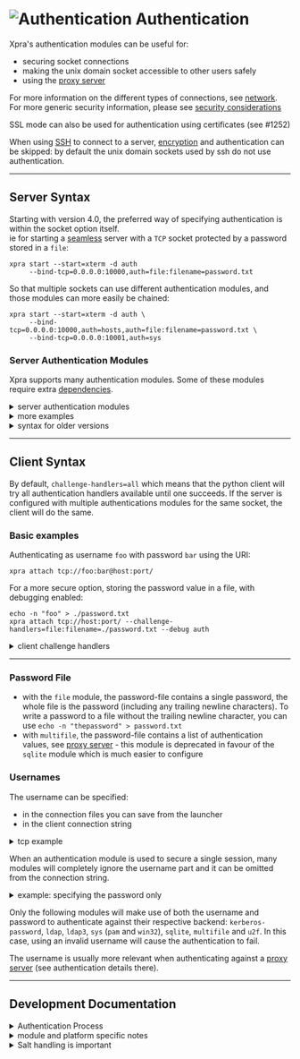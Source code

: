# ![Authentication](../images/icons/authentication.png) Authentication

Xpra's authentication modules can be useful for:
* securing socket connections
* making the unix domain socket accessible to other users safely
* using the [proxy server](./Proxy-Server.md)

For more information on the different types of connections, see [network](../Network/README.md). For more generic security information, please see [security considerations](./Security.md)

SSL mode can also be used for authentication using certificates (see #1252)

When using [SSH](../Network/SSH.md) to connect to a server, [encryption](../Network/Encryption.md) and authentication can be skipped: by default the unix domain sockets used by ssh do not use authentication.

***

## Server Syntax
Starting with version 4.0, the preferred way of specifying authentication is within the socket option itself. \
ie for starting a [seamless](./Seamless.md) server with a `TCP` socket protected by a password stored in a `file`:
```shell
xpra start --start=xterm -d auth
     --bind-tcp=0.0.0.0:10000,auth=file:filename=password.txt
```
So that multiple sockets can use different authentication modules, and those modules can more easily be chained:
```shell
xpra start --start=xterm -d auth \
     --bind-tcp=0.0.0.0:10000,auth=hosts,auth=file:filename=password.txt \
     --bind-tcp=0.0.0.0:10001,auth=sys
```

### Server Authentication Modules
Xpra supports many authentication modules.
Some of these modules require extra [dependencies](../Build/Dependencies.md).
<details>
  <summary>server authentication modules</summary>

| Module                                                                                                       | Result                                                                                  | Purpose                                                                             |
|--------------------------------------------------------------------------------------------------------------|-----------------------------------------------------------------------------------------|-------------------------------------------------------------------------------------|
| [allow](https://github.com/Xpra-org/xpra/blob/master/xpra/server/auth/allow.py)                         | always allows the user to login, the username used is the one supplied by the client    | dangerous / only for testing                                                        |
| [none](https://github.com/Xpra-org/xpra/blob/master/xpra/server/auth/none.py)                           | always allows the user to login, the username used is the one the server is running as  | dangerous / only for testing                                                        |
| [fail](https://github.com/Xpra-org/xpra/blob/master/xpra/server/auth/fail.py)                           | always fails authentication, no password required                                       | useful for testing                                                                  |
| [reject](https://github.com/Xpra-org/xpra/blob/master/xpra/server/auth/reject.py)                       | always fails authentication, pretends to ask for a password                             | useful for testing                                                                  |
| [env](https://github.com/Xpra-org/xpra/blob/master/xpra/server/auth/env.py)                             | matches against an environment variable (`XPRA_PASSWORD` by default)                    | alternative to file module                                                          |
| [password](https://github.com/Xpra-org/xpra/blob/master/xpra/server/auth/password.py)                   | matches against a password given as a module option, ie: `auth=password:value=mysecret` | alternative to file module                                                          |
| [multifile](https://github.com/Xpra-org/xpra/blob/master/xpra/server/auth/multifile.py)                 | matches usernames and passwords against an authentication file                          | proxy: see password-file below                                                      |
| [file](https://github.com/Xpra-org/xpra/blob/master/xpra/server/auth/file.py)                           | compares the password against the contents of a password file, see password-file below  | simple password authentication                                                      |
| [pam](https://github.com/Xpra-org/xpra/blob/master/xpra/server/auth/pam.py)                                  | linux PAM authentication                                                                | Linux system authentication                                                         |
| [win32](https://github.com/Xpra-org/xpra/blob/master/xpra/server/auth/win32.py)                         | win32security authentication                                                            | MS Windows system authentication                                                    |
| `sys`                                                                                                        | system authentication                                                                   | virtual module which will choose win32 or pam authentication automatically          |
| [sqlite](https://github.com/Xpra-org/xpra/blob/master/xpra/server/auth/sqlite.py)                       | sqlite database authentication                                                          | [#1488](https://github.com/Xpra-org/xpra/issues/1488#issuecomment-765477498)        |
| [capability](https://github.com/Xpra-org/xpra/blob/master/xpra/server/auth/capability.py)               | matches values in the capabilities supplied by the client                               | [#3575](https://github.com/Xpra-org/xpra/issues/3575#issuecomment-1183292333)       |
| [peercred](https://github.com/Xpra-org/xpra/blob/master/xpra/server/auth/peercred.py)                   | `SO_PEERCRED` authentication                                                            | [#1524](https://github.com/Xpra-org/xpra/issues/issues/1524)                        |
| [tcp hosts](https://github.com/Xpra-org/xpra/blob/master/xpra/server/auth/hosts.py)                     | [TCP Wrapper](https://en.wikipedia.org/wiki/TCP_Wrapper)                                | [#1730](https://github.com/Xpra-org/xpra/issues/issues/1730#issuecomment-765492022) |
| [exec](https://github.com/Xpra-org/xpra/blob/master/xpra/server/auth/exec.py)                           | Delegates to an external command                                                        | [#1690](https://github.com/Xpra-org/xpra/issues/1690)                               |
| [kerberos-password](https://github.com/Xpra-org/xpra/blob/master/xpra/server/auth/kerberos_password.py) | Uses kerberos to authenticate a username + password                                     | [#1691](https://github.com/Xpra-org/xpra/issues/1691)                               |
| [kerberos-token](https://github.com/Xpra-org/xpra/blob/master/xpra/server/auth/kerberos_token.py)       | Uses a kerberos ticket to authenticate a client                                         | [#1691](https://github.com/Xpra-org/xpra/issues/1691)                               |
| [gss_auth](https://github.com/Xpra-org/xpra/blob/master/xpra/server/auth/gss.py)                        | Uses a GSS ticket to authenticate a client                                              | [#1691](https://github.com/Xpra-org/xpra/issues/1691)                               |
| [keycloak](https://github.com/Xpra-org/xpra/blob/master/xpra/server/auth/keycloak.py)                   | Uses a keycloak token to authenticate a client                                          | [#3334](https://github.com/Xpra-org/xpra/issues/3334)                               |
| [ldap](https://github.com/Xpra-org/xpra/blob/master/xpra/server/auth/ldap.py)                           | Uses ldap via [python-ldap](https://www.python-ldap.org/en/latest/)                     | [#1791](https://github.com/Xpra-org/xpra/issues/1791)                               |
| [ldap3](https://github.com/Xpra-org/xpra/blob/master/xpra/server/auth/ldap3.py)                         | Uses ldap via [python-ldap3](https://github.com/cannatag/ldap3)                         | [#1791](https://github.com/Xpra-org/xpra/issues/1791)                               |
| [u2f](https://github.com/Xpra-org/xpra/blob/master/xpra/server/auth/u2f.py)                             | [Universal 2nd Factor](https://en.wikipedia.org/wiki/Universal_2nd_Factor)              | [#1789](https://github.com/Xpra-org/xpra/issues/1789)                               |
</details>

<details>
  <summary>more examples</summary>

* `XPRA_PASSWORD=mysecret xpra start --bind-tcp=0.0.0.0:10000,auth=env`
* `SOME_OTHER_ENV_VAR_NAME=mysecret xpra start --bind-tcp=0.0.0.0:10000,auth=env:name=SOME_OTHER_ENV_VAR_NAME`
* `xpra start --bind-tcp=0.0.0.0:10000,auth=password:value=mysecret`
* `xpra start --bind-tcp=0.0.0.0:10000,auth=file:filename=/path/to/mypasswordfile.txt`
* `xpra start --bind-tcp=0.0.0.0:10000,auth=sqlite:filename=/path/to/userlist.sdb`

Beware when mixing environment variables and password files as the latter may contain a trailing newline character whereas the former often do not.
</details>

<details>
  <summary>syntax for older versions</summary>

The syntax with older versions used a dedicated switch for each socket type:
* `--auth=MODULE` for unix domain sockets and named pipes
* `--tcp-auth=MODULE` for TCP sockets
* `--vsock-auth=MODULE` for vsock (#983)
etc

For more information on the different socket types, see [network examples](../Network)
</details>

***

## Client Syntax

By default, `challenge-handlers=all` which means that the python client will try all authentication handlers available until one succeeds.
If the server is configured with multiple authentications modules for the same socket, the client will do the same.

### Basic examples
Authenticating as username `foo` with password `bar` using the URI:
```shell
xpra attach tcp://foo:bar@host:port/
```
For a more secure option, storing the password value in a file, with debugging enabled:
```shell
echo -n "foo" > ./password.txt
xpra attach tcp://host:port/ --challenge-handlers=file:filename=./password.txt --debug auth
```

<details>
  <summary>client challenge handlers</summary>

| Module                                                                                        | Behaviour and options                                                                                    |
|-----------------------------------------------------------------------------------------------|----------------------------------------------------------------------------------------------------------|
| [env](https://github.com/Xpra-org/xpra/blob/master/xpra/client/auth/env.py)           | `name` specifies the environment variable containing the password<br/>defaults to `XPRA_PASSWORD`        |
| [file](https://github.com/Xpra-org/xpra/blob/master/xpra/client/auth/file.py)         | `filename` specifies the file containing the passowrd                                                    |
| [gss](https://github.com/Xpra-org/xpra/blob/master/xpra/client/auth/gss.py)           | use `gss-services` to specify the name of the security context                                           |
| [kerberos](https://github.com/Xpra-org/xpra/blob/master/xpra/client/auth/kerberos.py) | `kerberos-services` specifies the valid kerberos services to connect to<br/>the wildcard `*` may be used |
| [prompt](https://github.com/Xpra-org/xpra/blob/master/xpra/client/auth/prompt.py)     | GUI clients should see a dialog, console users a text prompt                                             |
| [u2f](https://github.com/Xpra-org/xpra/blob/master/xpra/client/auth/u2f.py)           | `APP_ID` specifies the u2f authentication application ID                                                 |
| [uri](https://github.com/Xpra-org/xpra/blob/master/xpra/client/auth/uri.py)           | Uses values parsed from the connection string, ie: `tcp://foo:bar@host`                                  |
</details>

***

### Password File

* with the `file` module, the password-file contains a single password, the whole file is the password (including any trailing newline characters). To write a password to a file without the trailing newline character, you can use `echo -n "thepassword" > password.txt`
* with `multifile`, the password-file contains a list of authentication values, see [proxy server](./Proxy-Server) - this module is deprecated in favour of the `sqlite` module which is much easier to configure

### Usernames
The username can be specified:
* in the connection files you can save from the launcher
* in the client connection string
<details>
  <summary>tcp example</summary>

```shell
xpra attach tcp://username:password@host:port/
```
</details>

When an authentication module is used to secure a single session, many modules will completely ignore the username part and it can be omitted from the connection string.
<details>
  <summary>example: specifying the password only</summary>

for connecting to the `TCP` socket and specifying the password only:
```shell
xpra attach tcp://:password@host:port/
```
Since the username is ignored, it can also be replaced with any string of your liking, ie 'foobar':
```shell
xpra attach tcp://foobar:password@host:port/
```
</details>

Only the following modules will make use of both the username and password to authenticate against their respective backend: `kerberos-password`, `ldap`, `ldap3`, `sys` (`pam` and `win32`), `sqlite`, `multifile` and `u2f`.
In this case, using an invalid username will cause the authentication to fail.

The username is usually more relevant when authenticating against a [proxy server](./Proxy-Server.md) (see authentication details there).


***

## Development Documentation
<details>
  <summary>Authentication Process</summary>

The steps below assume that the client and server have been configured to use authentication:
* if the server is not configured for authentication, the client connection should be accepted and a warning will be printed
* if the client is not configured for authentication, a password dialog may show up, and the connection will fail with an authentication error if the correct value is not supplied
* if multiple authentication modules are specified, the client may bring up multiple authentication dialogs
* how the client handles the challenges sent by the server can be configured using the `challenge-handlers` option, by default the client will try the following handlers in the specified order: `uri` (whatever password may have been specified in the connection string), `file` (if the `password-file` option was used), `env` (if the environment variable is present), `kerberos`, `gss`, `keycloak`, `u2f` and finally `prompt`
</details>
<details>
  <summary>module and platform specific notes</summary>

* this information applies to all clients except the HTML5 client: regular GUI clients as well as command line clients like `xpra info`
* each authentication module specifies the type of password hashing it supports (usually [HMAC](https://en.wikipedia.org/wiki/Hash-based_message_authentication_code))
* some authentication modules (`pam`, `win32`, `kerberos-password`, `ldap` and `ldap3`) require the actual password to be sent across to perform the authentication on the server - they therefore use the weak `xor` hashing, which is insecure
* you must use [encryption](../Network/Encryption.md) to be able to use `xor` hashing so that the password is protected during the exchange: the system will refuse to send a `xor` hashed password unencrypted
* encryption is processed before authentication
* when used over TCP sockets, password authentication is vulnerable to man-in-the-middle attacks where an attacker could intercept the initial exchange and use the stolen authentication challenge response to access the session, [encryption](../Network/Encryption.md) prevents that
* the client does not verify the authenticity of the server, using [encryption](../Network/Encryption.md) effectively does
* enabling `auth` [debug logging](./Logging.md) may leak some authentication information
* if you are concerned about security, use [SSH](../Network/SSH.md) as transport instead

For more information on packets, see [network](../Network/README.md).
</details>
<details>
  <summary>Salt handling is important</summary>

* [64-bit entropy is nowhere near enough against a serious attacker](https://crypto.stackexchange.com/a/34162/48758): _If you want to defend against rainbow tables, salts are inevitable, because you need a full rainbow table per unique salt, which is computationally and storage-wise intense_
* [SHA-512 w/ per User Salts is Not Enough](https://blog.mozilla.org/security/2011/05/10/sha-512-w-per-user-salts-is-not-enough/): _In the event the hash was disclosed or the database was compromised, the attacker will already have one of the two values (i.e. the salt), used to construct the hash_
* [about hmac](https://news.ycombinator.com/item?id=1998198): _Those people should know that HMAC is as easy to precompute as naked SHA1 is; you can "rainbow-table" HMAC_* and we did get it wrong before...
</details>
